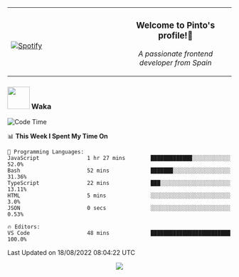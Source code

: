 <table width="100%" align="center"> 
  <tr>
  <td width="50%">
      
&nbsp; <br> [![Spotify](https://novatorem-zeta-rust.vercel.app/api/spotify)](https://open.spotify.com/user/novatorem-zeta-rust)

  </td>
  <td width="50%">
    <h3 align="center">Welcome to Pinto's profile!👋</h3>
    <p align="center"><em>A passionate frontend developer from Spain</em></p>
  </td>
  </table>

### <img src="https://media.giphy.com/media/VgCDAzcKvsR6OM0uWg/giphy.gif" width="50"> Waka

  <!--START_SECTION:waka-->
![Code Time](http://img.shields.io/badge/Code%20Time-765%20hrs%2021%20mins-blue)

📊 **This Week I Spent My Time On** 

```text
💬 Programming Languages: 
JavaScript               1 hr 27 mins        █████████████░░░░░░░░░░░░   52.0% 
Bash                     52 mins             ███████░░░░░░░░░░░░░░░░░░   31.36% 
TypeScript               22 mins             ███░░░░░░░░░░░░░░░░░░░░░░   13.11% 
HTML                     5 mins              ░░░░░░░░░░░░░░░░░░░░░░░░░   3.0% 
JSON                     0 secs              ░░░░░░░░░░░░░░░░░░░░░░░░░   0.53%

🔥 Editors: 
VS Code                  48 mins             █████████████████████████   100.0%

```


 Last Updated on 18/08/2022 08:04:22 UTC
<!--END_SECTION:waka-->

<div align="center">
<img src="https://github-readme-stats-gilt-tau.vercel.app/api/top-langs/?username=pinto-hub&layout=compact&theme=dracula" />
</div>
